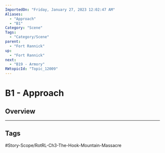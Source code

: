 ```yaml
---
ImportedOn: "Friday, January 27, 2023 12:02:47 AM"
Aliases:
  - "Approach"
  - "B1"
Category: "Scene"
Tags:
  - "Category/Scene"
parent:
  - "Fort Rannick"
up:
  - "Fort Rannick"
next:
  - "B19 - Armory"
RWtopicId: "Topic_12009"
---
```

# B1 - Approach
## Overview

---
## Tags
#Story-Scope/RotRL-Ch3-The-Hook-Mountain-Massacre

